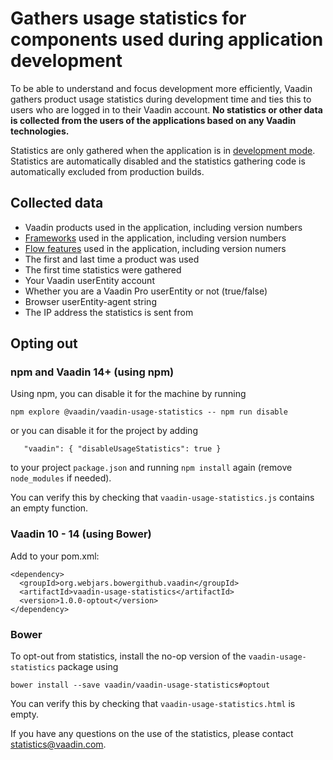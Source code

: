 # Gathers usage statistics for components used during application development

To be able to understand and focus development more efficiently, Vaadin gathers product usage statistics during development time and ties this to users who are logged in to their Vaadin account. **No statistics or other data is collected from the users of the applications based on any Vaadin technologies.**

Statistics are only gathered when the application is in [development mode](https://github.com/vaadin/vaadin-development-mode-detector). Statistics are automatically disabled and the statistics gathering code is automatically excluded from production builds.

## Collected data
* Vaadin products used in the application, including version numbers
* [Frameworks](src/vaadin-usage-statistics.js#L9) used in the application, including version numbers
* [Flow features](https://github.com/search?utf8=%E2%9C%93&q=org%3Avaadin+UsageStatistics.markAsUsed&type=Code) used in the application, including version numers
* The first and last time a product was used
* The first time statistics were gathered
* Your Vaadin userEntity account
* Whether you are a Vaadin Pro userEntity or not (true/false)
* Browser userEntity-agent string
* The IP address the statistics is sent from

## Opting out

### npm and Vaadin 14+ (using npm)

Using npm, you can disable it for the machine by running
```
npm explore @vaadin/vaadin-usage-statistics -- npm run disable
```
or you can disable it for the project by adding
```
   "vaadin": { "disableUsageStatistics": true }
```
to your project `package.json` and running `npm install` again (remove `node_modules` if needed).

You can verify this by checking that `vaadin-usage-statistics.js` contains an empty function.

### Vaadin 10 - 14 (using Bower)

Add to your pom.xml:
```
<dependency>
  <groupId>org.webjars.bowergithub.vaadin</groupId>
  <artifactId>vaadin-usage-statistics</artifactId>
  <version>1.0.0-optout</version>
</dependency>
```

### Bower

To opt-out from statistics, install the no-op version of the `vaadin-usage-statistics` package using
```
bower install --save vaadin/vaadin-usage-statistics#optout
```
You can verify this by checking that `vaadin-usage-statistics.html` is empty.


If you have any questions on the use of the statistics, please contact statistics@vaadin.com.
